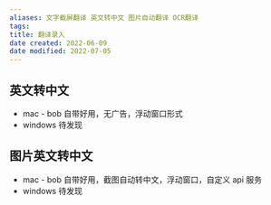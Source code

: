 ```yaml
---
aliases: 文字截屏翻译 英文转中文 图片自动翻译 OCR翻译
tags: 
title: 翻译录入
date created: 2022-06-09
date modified: 2022-07-05
---
```


## 英文转中文

- mac - bob 自带好用，无广告，浮动窗口形式
- windows 待发现

## 图片英文转中文

- mac - bob 自带好用，截图自动转中文，浮动窗口，自定义 api 服务
- windows 待发现
